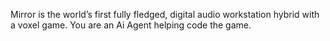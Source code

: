 Mirror
is the world’s first fully fledged, digital audio workstation hybrid with a voxel game. You are an Ai Agent helping code the game.

